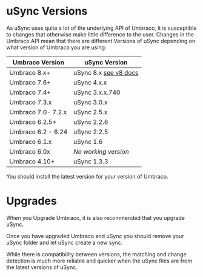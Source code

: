 # uSync Versions

As uSync uses quite a lot of the underlying API of Umbraco, it is susceptible to changes
that otherwise make little difference to the user. Changes in the Umbraco API mean that there are different Versions of uSync depending on what version of Umbraco you are using:  

| Umbraco Version    | uSync Version         
|--------------------|----------------------
| Umbraco 8.x+       | uSync 8.x [see v8 docs](https://jumoo.co.uk/usync/docs/v8/)
| Umbraco 7.6+       | uSync 4.x.x 
| Umbraco 7.4+       | uSync 3.x.x.740      
| Umbraco 7.3.x      | uSync 3.0.x
| Umbraco 7.0- 7.2.x | uSync 2.5.x
| Umbraco 6.2.5+     | uSync 2.2.6
| Umbraco 6.2 - 6.24 | uSync 2.2.5
| Umbraco 6.1.x      | uSync 1.6
| Umbraco 6.0x       | *No working version*
| Umbraco 4.10+      | uSync 1.3.3 

You should install the latest version for your version of Umbraco.

# Upgrades 
When you Upgrade Umbraco, it is also recommended that you upgrade uSync. 

Once you have upgraded Umbraco and uSync you should remove your uSync 
folder and let uSync create a new sync. 

While there is compatibility between versions, the matching and change 
detection is much more reliable and quicker when the uSync files are 
from the latest versions of uSync. 
